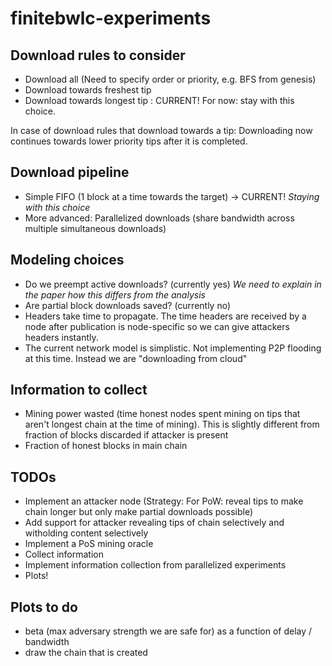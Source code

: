 # finitebwlc-experiments

## Download rules to consider

- Download all (Need to specify order or priority, e.g. BFS from genesis)
- Download towards freshest tip
- Download towards longest tip : CURRENT! For now: stay with this choice.

In case of download rules that download towards a tip: Downloading now continues towards lower priority tips after it is completed.

## Download pipeline

- Simple FIFO (1 block at a time towards the target) -> CURRENT!  *Staying with this choice*
- More advanced: Parallelized downloads (share bandwidth across multiple simultaneous downloads)

## Modeling choices

- Do we preempt active downloads? (currently yes)  *We need to explain in the paper how this differs from the analysis*
- Are partial block downloads saved? (currently no)
- Headers take time to propagate. The time headers are received by a node after publication is node-specific so we can give attackers headers instantly.
- The current network model is simplistic. Not implementing P2P flooding at this time. Instead we are "downloading from cloud"

## Information to collect

- Mining power wasted (time honest nodes spent mining on tips that aren't longest chain at the time of mining). This is slightly different from fraction of blocks discarded if attacker is present
- Fraction of honest blocks in main chain

## TODOs

- Implement an attacker node (Strategy: For PoW: reveal tips to make chain longer but only make partial downloads possible)
- Add support for attacker revealing tips of chain selectively and witholding content selectively
- Implement a PoS mining oracle
- Collect information
- Implement information collection from parallelized experiments
- Plots!

## Plots to do

- beta (max adversary strength we are safe for) as a function of delay / bandwidth
- draw the chain that is created
